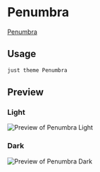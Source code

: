 # Penumbra

[Penumbra](https://jbisits.github.io/)

## Usage

```bash
just theme Penumbra
```

## Preview

### Light

![Preview of Penumbra Light](preview-light.png)

### Dark

![Preview of Penumbra Dark](preview-dark.png)
